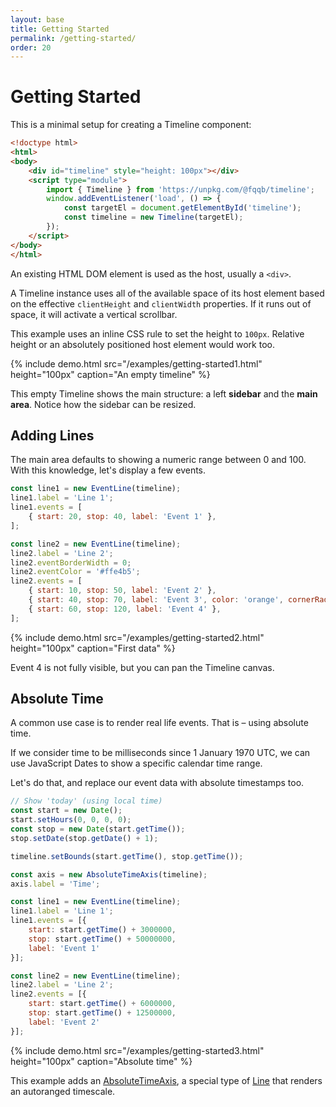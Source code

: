 ```yaml
---
layout: base
title: Getting Started
permalink: /getting-started/
order: 20
---
```


# Getting Started

This is a minimal setup for creating a Timeline component:

```html
<!doctype html>
<html>
<body>
    <div id="timeline" style="height: 100px"></div>
    <script type="module">
        import { Timeline } from 'https://unpkg.com/@fqqb/timeline';
        window.addEventListener('load', () => {
            const targetEl = document.getElementById('timeline');
            const timeline = new Timeline(targetEl);
        });
    </script>
</body>
</html>
```

An existing HTML DOM element is used as the host, usually a `<div>`.

A Timeline instance uses all of the available space of its host element based on the effective `clientHeight` and `clientWidth` properties. If it runs out of space, it will activate a vertical scrollbar.

This example uses an inline CSS rule to set the height to `100px`. Relative height or an absolutely positioned host element would work too.

{% include demo.html src="/examples/getting-started1.html"
                     height="100px"
                     caption="An empty timeline" %}

This empty Timeline shows the main structure: a left **sidebar** and the **main area**. Notice how the sidebar can be resized.


## Adding Lines

The main area defaults to showing a numeric range between 0 and 100. With this knowledge, let's display a few events.

```javascript
const line1 = new EventLine(timeline);
line1.label = 'Line 1';
line1.events = [
    { start: 20, stop: 40, label: 'Event 1' },
];

const line2 = new EventLine(timeline);
line2.label = 'Line 2';
line2.eventBorderWidth = 0;
line2.eventColor = '#ffe4b5';
line2.events = [
    { start: 10, stop: 50, label: 'Event 2' },
    { start: 40, stop: 70, label: 'Event 3', color: 'orange', cornerRadius: 5 },
    { start: 60, stop: 120, label: 'Event 4' },
];
```

{% include demo.html src="/examples/getting-started2.html"
                     height="100px"
                     caption="First data" %}

Event 4 is not fully visible, but you can pan the Timeline canvas.


## Absolute Time

A common use case is to render real life events. That is &ndash; using absolute time.

If we consider time to be milliseconds since 1 January 1970 UTC, we can use JavaScript Dates to show a specific calendar time range.

Let's do that, and replace our event data with absolute timestamps too.

```javascript
// Show 'today' (using local time)
const start = new Date();
start.setHours(0, 0, 0, 0);
const stop = new Date(start.getTime());
stop.setDate(stop.getDate() + 1);

timeline.setBounds(start.getTime(), stop.getTime());

const axis = new AbsoluteTimeAxis(timeline);
axis.label = 'Time';

const line1 = new EventLine(timeline);
line1.label = 'Line 1';
line1.events = [{
    start: start.getTime() + 3000000,
    stop: start.getTime() + 50000000,
    label: 'Event 1'
}];

const line2 = new EventLine(timeline);
line2.label = 'Line 2';
line2.events = [{
    start: start.getTime() + 6000000,
    stop: start.getTime() + 12500000,
    label: 'Event 2'
}];
```

{% include demo.html src="/examples/getting-started3.html"
                     height="100px"
                     caption="Absolute time" %}

This example adds an [AbsoluteTimeAxis](/api/AbsoluteTimeAxis/), a special type of [Line](/api/Line/) that renders an autoranged timescale.

